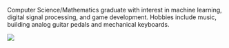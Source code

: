 Computer Science/Mathematics graduate with interest in machine learning, digital signal processing, and game development. Hobbies include music, building analog guitar pedals and mechanical keyboards.

<img align="middle" src="https://api.githubtrends.io/user/svg/bsumser/langs?time_range=90d&use_percent=True&theme=classic">
